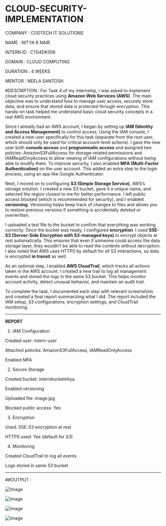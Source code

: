 # CLOUD-SECURITY-IMPLEMENTATION

COMPANY : CODTECH IT SOLUTIONS

NAME : NITYA R NAIR

INTERN ID : CT04DK556

DOMAIN : CLOUD COMPUTING

DURATION : 4 WEEKS

MENTOR : NEELA SANTOSH

#DESCRIPTION :
For Task 4 of my internship, I was asked to implement cloud security practices using **Amazon Web Services (AWS)**. The main objective was to understand how to manage user access, securely store data, and ensure that stored data is protected through encryption. This hands-on task helped me understand basic cloud security concepts in a real AWS environment.

Since I already had an AWS account, I began by setting up **IAM (Identity and Access Management)** to control access. Using the IAM console, I created a new user specifically for this task (separate from the root user, which should only be used for critical account-level actions). I gave the new user both **console access** and **programmatic access** and assigned two policies: AmazonS3FullAccess for storage-related permissions and IAMReadOnlyAccess to allow viewing of IAM configurations without being able to modify them. To improve security, I also enabled **MFA (Multi-Factor Authentication)** on the user account. This added an extra step to the login process, using an app like Google Authenticator.

Next, I moved on to configuring **S3 (Simple Storage Service)**, AWS’s storage solution. I created a new S3 bucket, gave it a unique name, and selected the region closest to me for better performance. I left public access blocked (which is recommended for security), and I enabled **versioning**. Versioning helps keep track of changes to files and allows you to restore previous versions if something is accidentally deleted or overwritten.

I uploaded a test file to the bucket to confirm that everything was working correctly. Once the bucket was ready, I configured **encryption**. I used **SSE-S3 (Server-Side Encryption with S3-managed keys)** to encrypt objects at rest automatically. This ensures that even if someone could access the data storage layer, they wouldn’t be able to read the contents without decryption. I also noted that AWS uses HTTPS by default for all S3 interactions, so data is encrypted **in transit** as well.

As an optional step, I enabled **AWS CloudTrail**, which tracks all actions taken in the AWS account. I created a new trail to log all management events and stored the logs in the same S3 bucket. This helps monitor account activity, detect unusual behavior, and maintain an audit trail.

To complete the task, I documented each step with relevant screenshots and created a final report summarizing what I did. The report included the IAM setup, S3 configurations, encryption settings, and CloudTrail monitoring.
____________________________________________________________________________________________________________________________________________________________________________________
**REPORT**

1. IAM Configuration

Created user: intern-user

Attached policies: AmazonS3FullAccess, IAMReadOnlyAccess

Enabled MFA

2. Secure Storage
   
Created bucket: internbucketnitya

Enabled versioning

Uploaded file: image.jpg

Blocked public access: Yes

3. Encryption
   
Used: SSE-S3 encryption at rest

HTTPS used: Yes (default for S3)

4. Monitoring
   
Created CloudTrail to log all events

Logs stored in same S3 bucket

_______________________________________________________________________________________________________________________________________________________________________________________

##OUTPUT :

![Image](https://github.com/user-attachments/assets/16553317-d8fc-4dca-9b51-a63da78ebefb)

![Image](https://github.com/user-attachments/assets/1df7ea19-2852-44cf-9e20-fe663782a00e)

![Image](https://github.com/user-attachments/assets/b94ad459-2c69-413e-9f31-eef2f8e9b001)

![Image](https://github.com/user-attachments/assets/0e750fee-2c58-46ed-a5d4-b08710826fa9)

